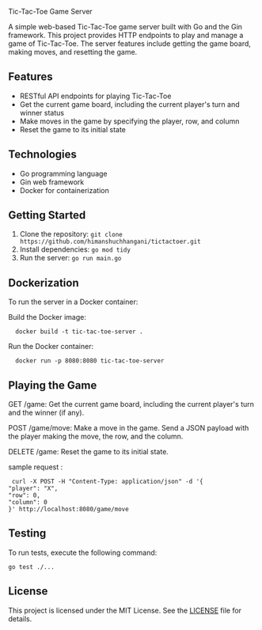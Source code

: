 Tic-Tac-Toe Game Server

A simple web-based Tic-Tac-Toe game server built with Go and the Gin framework. This project provides HTTP endpoints to play and manage a game of Tic-Tac-Toe. The server features include getting the game board, making moves, and resetting the game.

## Features

- RESTful API endpoints for playing Tic-Tac-Toe
- Get the current game board, including the current player's turn and winner status
- Make moves in the game by specifying the player, row, and column
- Reset the game to its initial state

## Technologies

- Go programming language
- Gin web framework
- Docker for containerization

## Getting Started

1. Clone the repository: `git clone https://github.com/himanshuchhangani/tictactoer.git`
2. Install dependencies: `go mod tidy`
3. Run the server: `go run main.go`


## Dockerization 

To run the server in a Docker container:

Build the Docker image:

      docker build -t tic-tac-toe-server .

Run the Docker container:

      docker run -p 8080:8080 tic-tac-toe-server


## Playing the Game

GET /game: Get the current game board, including the current player's turn and the winner (if any).

POST /game/move: Make a move in the game. Send a JSON payload with the player making the move, the row, and the column.

DELETE /game: Reset the game to its initial state.

sample request : 

  
     curl -X POST -H "Content-Type: application/json" -d '{
    "player": "X",
    "row": 0,
    "column": 0
    }' http://localhost:8080/game/move

## Testing

To run tests, execute the following command:
    
    go test ./...



## License

This project is licensed under the MIT License. See the [LICENSE](LICENSE) file for details.

